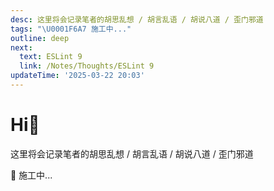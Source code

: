 ```yaml
---
desc: 这里将会记录笔者的胡思乱想 / 胡言乱语 / 胡说八道 / 歪门邪道
tags: "\U0001F6A7 施工中..."
outline: deep
next:
  text: ESLint 9
  link: /Notes/Thoughts/ESLint 9
updateTime: '2025-03-22 20:03'
---
```


# Hi🧐

这里将会记录笔者的胡思乱想 / 胡言乱语 / 胡说八道 / 歪门邪道

🚧 施工中...
